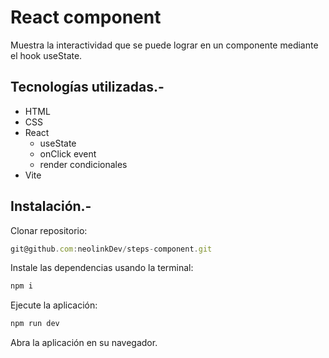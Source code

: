 # React component
Muestra la interactividad que se puede lograr en un componente mediante el hook useState.

## Tecnologías utilizadas.-
* HTML
* CSS
* React
  * useState
  * onClick event
  * render condicionales
* Vite

## Instalación.-
Clonar repositorio:
```js
git@github.com:neolinkDev/steps-component.git
```
Instale las dependencias usando la terminal:
```js
npm i
```

Ejecute la aplicación:
```js
npm run dev
```

Abra la aplicación en su navegador.